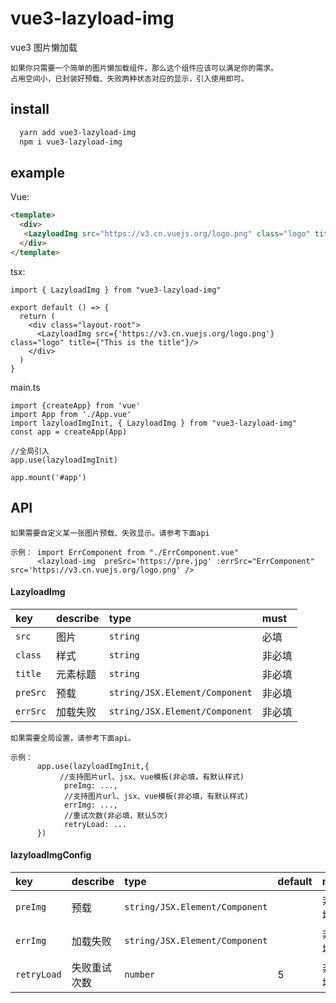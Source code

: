 
# vue3-lazyload-img

vue3 图片懒加载

```
如果你只需要一个简单的图片懒加载组件，那么这个组件应该可以满足你的需求。
占用空间小，已封装好预载、失败两种状态对应的显示，引入使用即可。
```

## install
```bash
  yarn add vue3-lazyload-img
  npm i vue3-lazyload-img
```
## example

Vue: 
```html
<template>
  <div>
   <LazyloadImg src="https://v3.cn.vuejs.org/logo.png" class="logo" title="This is the title"/>
  </div>
</template>
```

tsx:
```
import { LazyloadImg } from "vue3-lazyload-img"

export default () => {
  return (
    <div class="layout-root">
      <LazyloadImg src={'https://v3.cn.vuejs.org/logo.png'} class="logo" title={"This is the title"}/>
    </div>
  )
}

```
main.ts
```
import {createApp} from 'vue'
import App from './App.vue'
import lazyloadImgInit, { LazyloadImg } from "vue3-lazyload-img"
const app = createApp(App)

//全局引入
app.use(lazyloadImgInit)

app.mount('#app')
```

## API 

```
如果需要自定义某一张图片预载、失败显示。请参考下面api

示例： import ErrComponent from "./ErrComponent.vue"
      <lazyload-img  preSrc='https://pre.jpg' :errSrc="ErrComponent" src='https://v3.cn.vuejs.org/logo.png' />

```
#### LazyloadImg 


| key | describe     | type                | must|
| :-------- | :------- | :------------------------- | :---| 
| `src` | 图片 | `string` | 必填 |
| `class` | 样式 | `string` | 非必填 |
| `title` | 元素标题 | `string` | 非必填 |
| `preSrc` | 预载 | `string/JSX.Element/Component` | 非必填 |
| `errSrc` | 加载失败 | `string/JSX.Element/Component` | 非必填 |


```
如果需要全局设置，请参考下面api。

示例： 
      app.use(lazyloadImgInit,{
           //支持图片url、jsx、vue模板(非必填，有默认样式)
            preImg: ...,
            //支持图片url、jsx、vue模板(非必填，有默认样式)
            errImg: ...,
            //重试次数(非必填，默认5次)
            retryLoad: ...
      })

```
#### lazyloadImgConfig

| key | describe     | type                | default  | must
| :-------- | :------- | :------------------------- | :---| :---|
| `preImg` | 预载 | `string/JSX.Element/Component`  |  | 非必填 |
| `errImg` | 加载失败 | `string/JSX.Element/Component` |  | 非必填 |
| `retryLoad` | 失败重试次数 | `number` | 5 | 非必填 |
